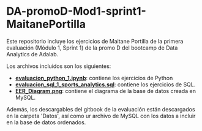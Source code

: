 # DA-promoD-Mod1-sprint1-MaitanePortilla

Este repositorio incluye los ejercicios de Maitane Portilla de la primera evaluación (Módulo 1, Sprint 1) de la promo D del bootcamp de Data Analytics de Adalab.

Los archivos incluidos son los siguientes:
- [**evaluacion_python_1.ipynb**](https://github.com/Adalab/DA-promoD-Mod1-sprint1-MaitanePortilla/blob/main/evaluacion_python_1.ipynb): contiene los ejercicios de Python
- [**evaluacion_sql_1_sports_analytics.sql**](https://github.com/Adalab/DA-promoD-Mod1-sprint1-MaitanePortilla/blob/main/evaluacion_sql_1_sports_analytics.sql): contiene los ejercicios de SQL.
- [**EER_Diagram.png**](https://github.com/Adalab/DA-promoD-Mod1-sprint1-MaitanePortilla/blob/main/EER_Diagram.png): contiene el diagrama de la base de datos creada en MySQL.

Además, los descargables del gitbook de la evaluación están descargados en la carpeta 'Datos', así como ur archivo de MySQL con los datos a incluir en la base de datos ordenados.
